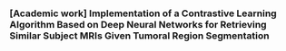 ### [Academic work] Implementation of a Contrastive Learning Algorithm Based on Deep Neural Networks for Retrieving Similar Subject MRIs Given Tumoral Region Segmentation
